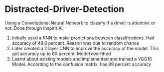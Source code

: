 # Distracted-Driver-Detection
Using a Convolutional Neural Network to classify if a driver is attentive or not. Done through Inspirit AI. 
1. Initially used a KNN to make predictions between classifications. Had accuracy of 48.8 percent. Reason was due to random chance
2. Later created a 2 layer CNN to improve the accuracy of the model. This got accuracy up to 60 percent. Model overfitted
3. Learnt about existing models and implemented and trained a VGG16 Model. According to the confusion matrix, has 89 percent accuracy

